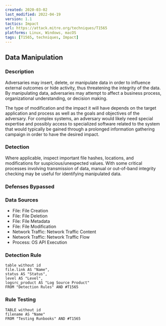 ```yaml
---
created: 2020-03-02
last_modified: 2022-04-19
version: 1.1
tactics: Impact
url: https://attack.mitre.org/techniques/T1565
platforms: Linux, Windows, macOS
tags: [T1565, techniques, Impact]
---
```


## Data Manipulation

### Description

Adversaries may insert, delete, or manipulate data in order to influence external outcomes or hide activity, thus threatening the integrity of the data. By manipulating data, adversaries may attempt to affect a business process, organizational understanding, or decision making.

The type of modification and the impact it will have depends on the target application and process as well as the goals and objectives of the adversary. For complex systems, an adversary would likely need special expertise and possibly access to specialized software related to the system that would typically be gained through a prolonged information gathering campaign in order to have the desired impact.

### Detection

Where applicable, inspect important file hashes, locations, and modifications for suspicious/unexpected values. With some critical processes involving transmission of data, manual or out-of-band integrity checking may be useful for identifying manipulated data.

### Defenses Bypassed



### Data Sources

  - File: File Creation
  -  File: File Deletion
  -  File: File Metadata
  -  File: File Modification
  -  Network Traffic: Network Traffic Content
  -  Network Traffic: Network Traffic Flow
  -  Process: OS API Execution
### Detection Rule

```dataview
table without id
file.link AS "Name",
status AS "Status",
level AS "Level",
logsrc_product AS "Log Source Product"
FROM "Detection Rules" AND #T1565
```

### Rule Testing

```dataview
TABLE without id
filename AS "Name"
FROM "Testing Runbooks" AND #T1565
```
